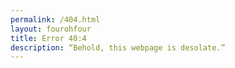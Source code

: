 ```yaml
---
permalink: /404.html
layout: fourohfour
title: Error 40:4
description: “Behold, this webpage is desolate.”
---
```

